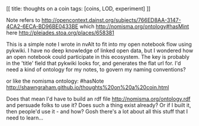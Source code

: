 [[
title: thoughts on a coin
tags: [coins, LOD, experiment]
]]

Note refers to
<http://opencontext.dainst.org/subjects/766ED8AA-3147-4CA2-6ECA-BD96BE0433BE>
which <http://nomisma.org/ontology#hasMint>
 here <http://pleiades.stoa.org/places/658381>


This is a simple note I wrote in nvAlt to fit into my open notebook flow using pykwiki. I have no deep knowledge of linked open data, but I wondered how an open notebook could participate in this ecosystem. The key is probably in the 'title' field that pykwiki looks for, and generates the flat url for. I'd need a kind of ontology for my notes, to govern my naming conventions?

or like the nomisma ontology: #hasNote http://shawngraham.github.io/thoughts%20on%20a%20coin.html

Does that mean I'd have to build an rdf file http://nomisma.org/ontology.rdf and persuade folks to use it? Does such a thing exist already? Or if I built it, then people'd use it - and how? Gosh there's a lot about all this stuff that I need to learn...
 